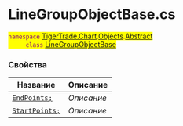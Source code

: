 
# LineGroupObjectBase.cs
<mark style="color:purple;">`namespace` [TigerTrade.Chart](../../../../TigerTrade.Chart.md).[Objects](../../../../TigerTrade.Chart/Objects.md).[Abstract](../../../../TigerTrade.Chart/Objects/Abstract.md)  
&nbsp;&nbsp;&nbsp;&nbsp;&nbsp;&nbsp;&nbsp;&nbsp;&nbsp;`class` [LineGroupObjectBase](../LineGroupObjectBase.cs.md)

### Свойства
| Название | Описание |
| --- | --- |
| [`EndPoints;`](./Свойства/EndPoints;.md) | *Описание* |
| [`StartPoints;`](./Свойства/StartPoints;.md) | *Описание* |
